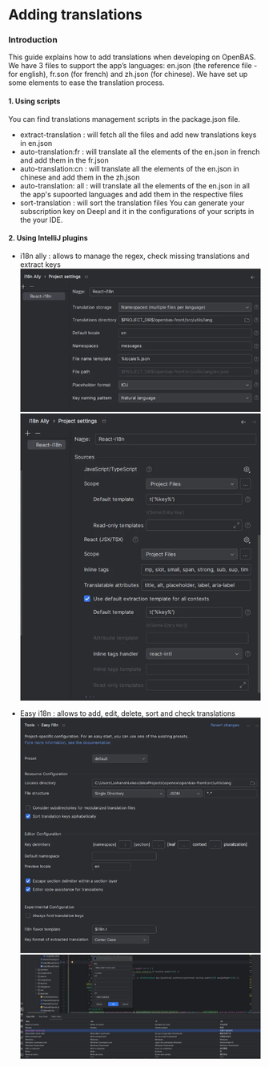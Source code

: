 # Adding translations

### Introduction
This guide explains how to add translations when developing on OpenBAS. We have 3 files to support the app’s languages: en.json (the reference file - for english), fr.son (for french) and zh.json (for chinese). We have set up some elements to ease the translation process.

#### 1. Using scripts
You can find translations management scripts in the package.json file.

- extract-translation : will fetch all the files and add new translations keys in en.json 
- auto-translation:fr : will translate all the elements of the en.json in french and add them in the fr.json
- auto-translation:cn : will translate all the elements of the en.json in chinese and add them in the zh.json
- auto-translation: all : will translate all the elements of the en.json in all the app's supoorted languages and add them in the respective files
- sort-translation : will sort the translation files
You can generate your subscription key on Deepl and it in the configurations of your scripts in the your IDE.

#### 2. Using IntelliJ plugins
- i18n ally : allows to manage the regex, check missing translations and extract keys
  ![Config i18n pt1](assets/i18n-ally-config-pt1.png)
  ![Config i18n pt2](assets/i18n-ally-config-pt2.png)

- Easy i18n : allows to add, edit, delete, sort and check translations
  ![Config easy i18n](assets/easy-i18n-config.png)
  ![View easy i18n](assets/easy-i18n-view.png)